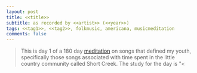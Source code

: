 ```yaml
---
layout: post
title: <<title>>
subtitle: as recorded by <<artist>> (<<year>>)
tags: <<tag1>>, <<tag2>>, folkmusic, americana, musicmeditation
comments: false
---
```

> This is day 1 of a 180 day [meditation](../currentmeditation) on songs that defined my youth, specifically those songs associated with time spent in the little country community called Short Creek. The study for the day is "<<title>>."

## The Song


## The Carter Family


## The Anecdote


## The Technique
